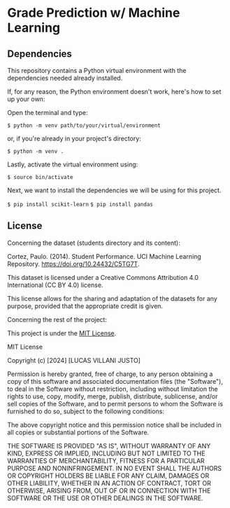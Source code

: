 
# Grade Prediction w/ Machine Learning

## Dependencies
This repository contains a Python virtual environment with the dependencies needed already installed.

If, for any reason, the Python environment doesn't work, here's how to set up your own:

Open the terminal and type:

`$ python -m venv path/to/your/virtual/environment`

or, if you're already in your project's directory:

`$ python -m venv .`

Lastly, activate the virtual environment using:

`$ source bin/activate`

Next, we want to install the dependencies we will be using for this project.

`$ pip install scikit-learn`
`$ pip install pandas`

## License
Concerning the dataset (students directory and its content):

Cortez, Paulo. (2014). Student Performance. UCI Machine Learning Repository. https://doi.org/10.24432/C5TG7T.

This dataset is licensed under a Creative Commons Attribution 4.0 International (CC BY 4.0) license.

This license allows for the sharing and adaptation of the datasets for any purpose, provided that the appropriate credit is given.

Concerning the rest of the project:

This project is under the [MIT License](https://opensource.org/licenses/MIT).

MIT License

Copyright (c) [2024] [LUCAS VILLANI JUSTO]

Permission is hereby granted, free of charge, to any person obtaining a copy
of this software and associated documentation files (the "Software"), to deal
in the Software without restriction, including without limitation the rights
to use, copy, modify, merge, publish, distribute, sublicense, and/or sell
copies of the Software, and to permit persons to whom the Software is
furnished to do so, subject to the following conditions:

The above copyright notice and this permission notice shall be included in all
copies or substantial portions of the Software.

THE SOFTWARE IS PROVIDED "AS IS", WITHOUT WARRANTY OF ANY KIND, EXPRESS OR
IMPLIED, INCLUDING BUT NOT LIMITED TO THE WARRANTIES OF MERCHANTABILITY,
FITNESS FOR A PARTICULAR PURPOSE AND NONINFRINGEMENT. IN NO EVENT SHALL THE
AUTHORS OR COPYRIGHT HOLDERS BE LIABLE FOR ANY CLAIM, DAMAGES OR OTHER
LIABILITY, WHETHER IN AN ACTION OF CONTRACT, TORT OR OTHERWISE, ARISING FROM,
OUT OF OR IN CONNECTION WITH THE SOFTWARE OR THE USE OR OTHER DEALINGS IN THE
SOFTWARE.
